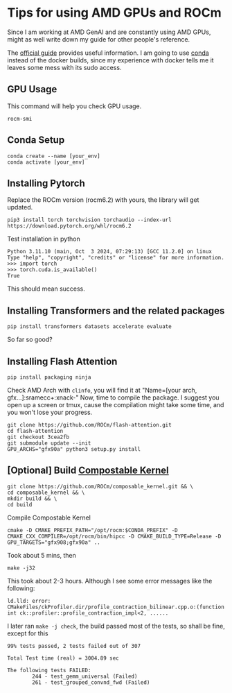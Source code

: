 # Tips for using AMD GPUs and ROCm
Since I am working at AMD GenAI and are constantly using AMD GPUs, might as well write down my guide for other people's reference. 

The [official guide](https://rocm.docs.amd.com/projects/install-on-linux/en/develop/install/3rd-party/pytorch-install.html) provides useful information. I am going to use [conda](https://docs.conda.io/projects/conda/en/latest/index.html) instead of the docker builds, since my experience with docker tells me it leaves some mess with its sudo access.

## GPU Usage
This command will help you check GPU usage.
```
rocm-smi
```

## Conda Setup
```
conda create --name [your_env] 
conda activate [your_env] 
```

## Installing Pytorch
Replace the ROCm version (rocm6.2) with yours, the library will get updated.
```
pip3 install torch torchvision torchaudio --index-url https://download.pytorch.org/whl/rocm6.2
```
Test installation in python
```
Python 3.11.10 (main, Oct  3 2024, 07:29:13) [GCC 11.2.0] on linux
Type "help", "copyright", "credits" or "license" for more information.
>>> import torch
>>> torch.cuda.is_available()
True
```
This should mean success.

## Installing Transformers and the related packages
```
pip install transformers datasets accelerate evaluate
```
So far so good?

## Installing Flash Attention 
```
pip install packaging ninja
```
Check AMD Arch with `clinfo`, you will find it at "Name=[your arch, gfx...]:sramecc+:xnack-"
Now, time to compile the package. I suggest you open up a screen or tmux, cause the compilation might take some time, and you won't lose your progress.
```
git clone https://github.com/ROCm/flash-attention.git
cd flash-attention
git checkout 3cea2fb
git submodule update --init
GPU_ARCHS="gfx90a" python3 setup.py install
```

## [Optional] Build [Compostable Kernel](https://github.com/ROCm/composable_kernel)
```
git clone https://github.com/ROCm/composable_kernel.git && \
cd composable_kernel && \
mkdir build && \
cd build
```
Compile Compostable Kernel
```
cmake -D CMAKE_PREFIX_PATH="/opt/rocm:$CONDA_PREFIX" -D CMAKE_CXX_COMPILER=/opt/rocm/bin/hipcc -D CMAKE_BUILD_TYPE=Release -D GPU_TARGETS="gfx908;gfx90a" ..
```
Took about 5 mins, then
```
make -j32
```
This took about 2-3 hours.
Although I see some error messages like the following:
```
ld.lld: error: CMakeFiles/ckProfiler.dir/profile_contraction_bilinear.cpp.o:(function int ck::profiler::profile_contraction_impl<2, ......
```
I later ran `make -j check`, the build passed most of the tests, so shall be fine, except for this
```
99% tests passed, 2 tests failed out of 307

Total Test time (real) = 3004.89 sec

The following tests FAILED:
        244 - test_gemm_universal (Failed)
        261 - test_grouped_convnd_fwd (Failed)
```


